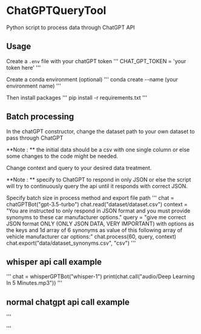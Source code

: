 # ChatGPTQueryTool
Python script to process data through ChatGPT API

## Usage
Create a `.env` file with your chatGPT token
'''
CHAT_GPT_TOKEN = 'your token here'
'''

Create a conda environment (optional)
'''
conda create --name (your environment name)
'''

Then install packages
'''
pip install -r requirements.txt
'''
## Batch processing
In the chatGPT constructor, change the dataset path to your own dataset to pass through ChatGPT

**Note : ** the initial data should be a csv with one single column or else some changes to the code might be needed.

Change context and query to your desired data treatment. 

**Note : ** specify to ChatGPT to respond in only JSON or else the script will try to continuously query the api until it responds with correct JSON.

Specify batch size in process method and export file path
'''
chat = chatGPTBot("gpt-3.5-turbo")
chat.read("dataset/dataset.csv")
context = "You are instructed to only respond in JSON format and you must provide synonyms to these car manufacturer options."
query = "give me correct JSON format ONLY (ONLY JSON DATA, VERY IMPORTANT) with options as the keys and 1d array of 6 synonyms as value of this following array of vehicle manufacturer car options:"
chat.process(60, query, context)
chat.export("data/dataset_synonyms.csv", "csv")
'''
## whisper api call example

'''
chat = whisperGPTBot("whisper-1")
print(chat.call("audio/Deep Learning In 5 Minutes.mp3"))
'''

## normal chatgpt api call example

'''

'''